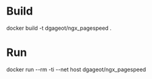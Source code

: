 # Build

docker build -t dgageot/ngx_pagespeed .

# Run

docker run --rm -ti --net host dgageot/ngx_pagespeed